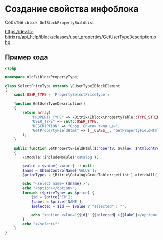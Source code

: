 # Создание свойства инфоблока

Событие `iblock OnIBlockPropertyBuildList`

https://dev.1c-bitrix.ru/api_help/iblock/classes/user_properties/GetUserTypeDescription.php

## Пример кода

```php
<?php

namespace olof\iblockPropertyType;

class SelectPriceType extends \CUserTypeIBlockElement
{
	const USER_TYPE = 'PropertySelectPriceType';

	function GetUserTypeDescription()
	{
		return array(
			"PROPERTY_TYPE" => \Bitrix\Iblock\PropertyTable::TYPE_STRING,
			"USER_TYPE" => self::USER_TYPE,
			"DESCRIPTION" => "Олоф. Список типа цен",
			"GetPropertyFieldHtml" => [__CLASS__, "GetPropertyFieldHtml"],
		);
	}

	public function GetPropertyFieldHtml($property, $value, $htmlControlName)
	{
		\CModule::includeModule('catalog');

		$value = $value['VALUE'] ?? null;
		$name = $htmlControlName['VALUE'];
		$priceTypes = \Bitrix\Catalog\GroupTable::getList()->fetchAll();

		echo "<select name='{$name}'>";
		echo "<option></option>";
		foreach ($priceTypes as $price) {
			$id = $price['ID'];
			$label = $price['NAME'];
			$selected = $id == $value ? "selected" : "";

			echo "<option value='{$id}' {$selected} >{$label}</option>";
		}
		echo "</select>";
	}
}
```
